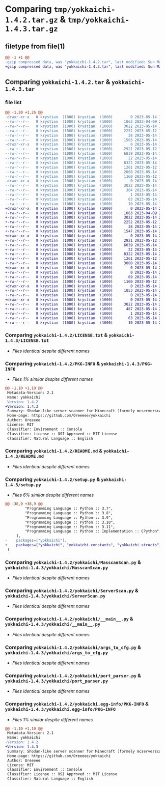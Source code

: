 # Comparing `tmp/yokkaichi-1.4.2.tar.gz` & `tmp/yokkaichi-1.4.3.tar.gz`

## filetype from file(1)

```diff
@@ -1 +1 @@
-gzip compressed data, was "yokkaichi-1.4.2.tar", last modified: Sun May 14 19:42:33 2023, max compression
+gzip compressed data, was "yokkaichi-1.4.3.tar", last modified: Sun May 14 22:03:19 2023, max compression
```

## Comparing `yokkaichi-1.4.2.tar` & `yokkaichi-1.4.3.tar`

### file list

```diff
@@ -1,20 +1,26 @@
-drwxr-xr-x   0 krystian  (1000) krystian  (1000)        0 2023-05-14 19:42:33.005383 yokkaichi-1.4.2/
--rw-r--r--   0 krystian  (1000) krystian  (1000)     1063 2023-04-09 23:36:24.000000 yokkaichi-1.4.2/LICENSE.txt
--rw-r--r--   0 krystian  (1000) krystian  (1000)     3022 2023-05-14 19:42:33.005383 yokkaichi-1.4.2/PKG-INFO
--rw-r--r--   0 krystian  (1000) krystian  (1000)     2252 2023-05-12 19:27:27.000000 yokkaichi-1.4.2/README.md
--rw-r--r--   0 krystian  (1000) krystian  (1000)       38 2023-05-14 19:42:33.005383 yokkaichi-1.4.2/setup.cfg
--rw-r--r--   0 krystian  (1000) krystian  (1000)     1503 2023-05-14 19:38:14.000000 yokkaichi-1.4.2/setup.py
-drwxr-xr-x   0 krystian  (1000) krystian  (1000)        0 2023-05-14 19:42:33.005383 yokkaichi-1.4.2/yokkaichi/
--rw-r--r--   0 krystian  (1000) krystian  (1000)     2921 2023-05-12 18:51:44.000000 yokkaichi-1.4.2/yokkaichi/MasscanScan.py
--rw-r--r--   0 krystian  (1000) krystian  (1000)     6039 2023-05-14 19:38:14.000000 yokkaichi-1.4.2/yokkaichi/ServerScan.py
--rw-r--r--   0 krystian  (1000) krystian  (1000)       22 2023-05-14 19:38:14.000000 yokkaichi-1.4.2/yokkaichi/__init__.py
--rw-r--r--   0 krystian  (1000) krystian  (1000)     8322 2023-05-14 19:38:14.000000 yokkaichi-1.4.2/yokkaichi/__main__.py
--rw-r--r--   0 krystian  (1000) krystian  (1000)     1261 2023-05-12 18:51:44.000000 yokkaichi-1.4.2/yokkaichi/args_to_cfg.py
--rw-r--r--   0 krystian  (1000) krystian  (1000)     2068 2023-05-14 19:38:14.000000 yokkaichi-1.4.2/yokkaichi/config_loader.py
--rw-r--r--   0 krystian  (1000) krystian  (1000)     1160 2023-05-12 18:51:44.000000 yokkaichi-1.4.2/yokkaichi/port_parser.py
-drwxr-xr-x   0 krystian  (1000) krystian  (1000)        0 2023-05-14 19:42:33.005383 yokkaichi-1.4.2/yokkaichi.egg-info/
--rw-r--r--   0 krystian  (1000) krystian  (1000)     3022 2023-05-14 19:42:32.000000 yokkaichi-1.4.2/yokkaichi.egg-info/PKG-INFO
--rw-r--r--   0 krystian  (1000) krystian  (1000)      364 2023-05-14 19:42:32.000000 yokkaichi-1.4.2/yokkaichi.egg-info/SOURCES.txt
--rw-r--r--   0 krystian  (1000) krystian  (1000)        1 2023-05-14 19:42:32.000000 yokkaichi-1.4.2/yokkaichi.egg-info/dependency_links.txt
--rw-r--r--   0 krystian  (1000) krystian  (1000)       63 2023-05-14 19:42:32.000000 yokkaichi-1.4.2/yokkaichi.egg-info/requires.txt
--rw-r--r--   0 krystian  (1000) krystian  (1000)       10 2023-05-14 19:42:32.000000 yokkaichi-1.4.2/yokkaichi.egg-info/top_level.txt
+drwxr-xr-x   0 krystian  (1000) krystian  (1000)        0 2023-05-14 22:03:19.686141 yokkaichi-1.4.3/
+-rw-r--r--   0 krystian  (1000) krystian  (1000)     1063 2023-04-09 23:36:24.000000 yokkaichi-1.4.3/LICENSE.txt
+-rw-r--r--   0 krystian  (1000) krystian  (1000)     3022 2023-05-14 22:03:19.686141 yokkaichi-1.4.3/PKG-INFO
+-rw-r--r--   0 krystian  (1000) krystian  (1000)     2252 2023-05-12 19:27:27.000000 yokkaichi-1.4.3/README.md
+-rw-r--r--   0 krystian  (1000) krystian  (1000)       38 2023-05-14 22:03:19.686141 yokkaichi-1.4.3/setup.cfg
+-rw-r--r--   0 krystian  (1000) krystian  (1000)     1547 2023-05-14 22:01:12.000000 yokkaichi-1.4.3/setup.py
+drwxr-xr-x   0 krystian  (1000) krystian  (1000)        0 2023-05-14 22:03:19.682808 yokkaichi-1.4.3/yokkaichi/
+-rw-r--r--   0 krystian  (1000) krystian  (1000)     2921 2023-05-12 18:51:44.000000 yokkaichi-1.4.3/yokkaichi/MasscanScan.py
+-rw-r--r--   0 krystian  (1000) krystian  (1000)     6039 2023-05-14 19:38:14.000000 yokkaichi-1.4.3/yokkaichi/ServerScan.py
+-rw-r--r--   0 krystian  (1000) krystian  (1000)       22 2023-05-14 22:01:12.000000 yokkaichi-1.4.3/yokkaichi/__init__.py
+-rw-r--r--   0 krystian  (1000) krystian  (1000)     8322 2023-05-14 21:45:54.000000 yokkaichi-1.4.3/yokkaichi/__main__.py
+-rw-r--r--   0 krystian  (1000) krystian  (1000)     1261 2023-05-12 18:51:44.000000 yokkaichi-1.4.3/yokkaichi/args_to_cfg.py
+-rw-r--r--   0 krystian  (1000) krystian  (1000)     3800 2023-05-14 22:01:12.000000 yokkaichi-1.4.3/yokkaichi/config_loader.py
+drwxr-xr-x   0 krystian  (1000) krystian  (1000)        0 2023-05-14 22:03:19.686141 yokkaichi-1.4.3/yokkaichi/constants/
+-rw-r--r--   0 krystian  (1000) krystian  (1000)        0 2023-05-14 22:01:12.000000 yokkaichi-1.4.3/yokkaichi/constants/__init__.py
+-rw-r--r--   0 krystian  (1000) krystian  (1000)       69 2023-05-14 19:38:14.000000 yokkaichi-1.4.3/yokkaichi/constants/rich_console.py
+-rw-r--r--   0 krystian  (1000) krystian  (1000)     1160 2023-05-12 18:51:44.000000 yokkaichi-1.4.3/yokkaichi/port_parser.py
+drwxr-xr-x   0 krystian  (1000) krystian  (1000)        0 2023-05-14 22:03:19.686141 yokkaichi-1.4.3/yokkaichi/structs/
+-rw-r--r--   0 krystian  (1000) krystian  (1000)     1053 2023-05-14 22:01:12.000000 yokkaichi-1.4.3/yokkaichi/structs/CFG.py
+-rw-r--r--   0 krystian  (1000) krystian  (1000)        0 2023-05-14 22:01:12.000000 yokkaichi-1.4.3/yokkaichi/structs/__init__.py
+drwxr-xr-x   0 krystian  (1000) krystian  (1000)        0 2023-05-14 22:03:19.686141 yokkaichi-1.4.3/yokkaichi.egg-info/
+-rw-r--r--   0 krystian  (1000) krystian  (1000)     3022 2023-05-14 22:03:19.000000 yokkaichi-1.4.3/yokkaichi.egg-info/PKG-INFO
+-rw-r--r--   0 krystian  (1000) krystian  (1000)      487 2023-05-14 22:03:19.000000 yokkaichi-1.4.3/yokkaichi.egg-info/SOURCES.txt
+-rw-r--r--   0 krystian  (1000) krystian  (1000)        1 2023-05-14 22:03:19.000000 yokkaichi-1.4.3/yokkaichi.egg-info/dependency_links.txt
+-rw-r--r--   0 krystian  (1000) krystian  (1000)       63 2023-05-14 22:03:19.000000 yokkaichi-1.4.3/yokkaichi.egg-info/requires.txt
+-rw-r--r--   0 krystian  (1000) krystian  (1000)       10 2023-05-14 22:03:19.000000 yokkaichi-1.4.3/yokkaichi.egg-info/top_level.txt
```

### Comparing `yokkaichi-1.4.2/LICENSE.txt` & `yokkaichi-1.4.3/LICENSE.txt`

 * *Files identical despite different names*

### Comparing `yokkaichi-1.4.2/PKG-INFO` & `yokkaichi-1.4.3/PKG-INFO`

 * *Files 1% similar despite different names*

```diff
@@ -1,10 +1,10 @@
 Metadata-Version: 2.1
 Name: yokkaichi
-Version: 1.4.2
+Version: 1.4.3
 Summary: Shodan-like server scanner for Minecraft (formely mcserverscanner)
 Home-page: https://github.com/Oreeeee/yokkaichi
 Author: Oreeeee
 License: MIT
 Classifier: Environment :: Console
 Classifier: License :: OSI Approved :: MIT License
 Classifier: Natural Language :: English
```

### Comparing `yokkaichi-1.4.2/README.md` & `yokkaichi-1.4.3/README.md`

 * *Files identical despite different names*

### Comparing `yokkaichi-1.4.2/setup.py` & `yokkaichi-1.4.3/setup.py`

 * *Files 6% similar despite different names*

```diff
@@ -38,9 +38,9 @@
         "Programming Language :: Python :: 3.7",
         "Programming Language :: Python :: 3.8",
         "Programming Language :: Python :: 3.9",
         "Programming Language :: Python :: 3.10",
         "Programming Language :: Python :: 3.11",
         "Programming Language :: Python :: Implementation :: CPython",
     ],
-    packages=["yokkaichi"],
+    packages=["yokkaichi", "yokkaichi.constants", "yokkaichi.structs"],
 )
```

### Comparing `yokkaichi-1.4.2/yokkaichi/MasscanScan.py` & `yokkaichi-1.4.3/yokkaichi/MasscanScan.py`

 * *Files identical despite different names*

### Comparing `yokkaichi-1.4.2/yokkaichi/ServerScan.py` & `yokkaichi-1.4.3/yokkaichi/ServerScan.py`

 * *Files identical despite different names*

### Comparing `yokkaichi-1.4.2/yokkaichi/__main__.py` & `yokkaichi-1.4.3/yokkaichi/__main__.py`

 * *Files identical despite different names*

### Comparing `yokkaichi-1.4.2/yokkaichi/args_to_cfg.py` & `yokkaichi-1.4.3/yokkaichi/args_to_cfg.py`

 * *Files identical despite different names*

### Comparing `yokkaichi-1.4.2/yokkaichi/port_parser.py` & `yokkaichi-1.4.3/yokkaichi/port_parser.py`

 * *Files identical despite different names*

### Comparing `yokkaichi-1.4.2/yokkaichi.egg-info/PKG-INFO` & `yokkaichi-1.4.3/yokkaichi.egg-info/PKG-INFO`

 * *Files 1% similar despite different names*

```diff
@@ -1,10 +1,10 @@
 Metadata-Version: 2.1
 Name: yokkaichi
-Version: 1.4.2
+Version: 1.4.3
 Summary: Shodan-like server scanner for Minecraft (formely mcserverscanner)
 Home-page: https://github.com/Oreeeee/yokkaichi
 Author: Oreeeee
 License: MIT
 Classifier: Environment :: Console
 Classifier: License :: OSI Approved :: MIT License
 Classifier: Natural Language :: English
```

